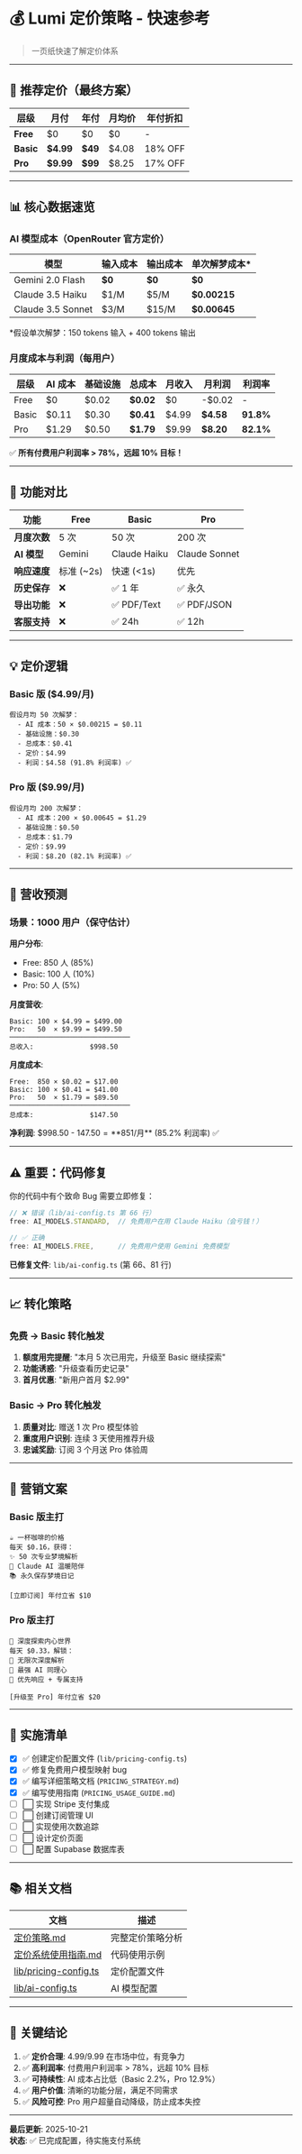 # 💰 Lumi 定价策略 - 快速参考

> 一页纸快速了解定价体系

---

## 🎯 推荐定价（最终方案）

| 层级 | 月付 | 年付 | 月均价 | 年付折扣 |
|------|------|------|--------|---------|
| **Free** | $0 | $0 | $0 | - |
| **Basic** | **$4.99** | **$49** | $4.08 | 18% OFF |
| **Pro** | **$9.99** | **$99** | $8.25 | 17% OFF |

---

## 📊 核心数据速览

### AI 模型成本（OpenRouter 官方定价）

| 模型 | 输入成本 | 输出成本 | 单次解梦成本* |
|------|---------|---------|-------------|
| Gemini 2.0 Flash | **$0** | **$0** | **$0** |
| Claude 3.5 Haiku | $1/M | $5/M | **$0.00215** |
| Claude 3.5 Sonnet | $3/M | $15/M | **$0.00645** |

*假设单次解梦：150 tokens 输入 + 400 tokens 输出

### 月度成本与利润（每用户）

| 层级 | AI 成本 | 基础设施 | 总成本 | 月收入 | 月利润 | 利润率 |
|------|--------|---------|-------|--------|--------|--------|
| Free | $0 | $0.02 | **$0.02** | $0 | -$0.02 | - |
| Basic | $0.11 | $0.30 | **$0.41** | $4.99 | **$4.58** | **91.8%** |
| Pro | $1.29 | $0.50 | **$1.79** | $9.99 | **$8.20** | **82.1%** |

✅ **所有付费用户利润率 > 78%，远超 10% 目标！**

---

## 🎁 功能对比

| 功能 | Free | Basic | Pro |
|------|------|-------|-----|
| **月度次数** | 5 次 | 50 次 | 200 次 |
| **AI 模型** | Gemini | Claude Haiku | Claude Sonnet |
| **响应速度** | 标准 (~2s) | 快速 (<1s) | 优先 |
| **历史保存** | ❌ | ✅ 1 年 | ✅ 永久 |
| **导出功能** | ❌ | ✅ PDF/Text | ✅ PDF/JSON |
| **客服支持** | ❌ | ✅ 24h | ✅ 12h |

---

## 💡 定价逻辑

### Basic 版 ($4.99/月)
```
假设月均 50 次解梦：
  - AI 成本：50 × $0.00215 = $0.11
  - 基础设施：$0.30
  - 总成本：$0.41
  - 定价：$4.99
  - 利润：$4.58 (91.8% 利润率) ✅
```

### Pro 版 ($9.99/月)
```
假设月均 200 次解梦：
  - AI 成本：200 × $0.00645 = $1.29
  - 基础设施：$0.50
  - 总成本：$1.79
  - 定价：$9.99
  - 利润：$8.20 (82.1% 利润率) ✅
```

---

## 🚀 营收预测

### 场景：1000 用户（保守估计）

**用户分布**:
- Free: 850 人 (85%)
- Basic: 100 人 (10%)
- Pro: 50 人 (5%)

**月度营收**:
```
Basic: 100 × $4.99 = $499.00
Pro:   50  × $9.99 = $499.50
──────────────────────────────
总收入:              $998.50
```

**月度成本**:
```
Free:  850 × $0.02 = $17.00
Basic: 100 × $0.41 = $41.00
Pro:   50  × $1.79 = $89.50
──────────────────────────────
总成本:              $147.50
```

**净利润**: $998.50 - $147.50 = **$851/月** (85.2% 利润率) ✅

---

## ⚠️ 重要：代码修复

你的代码中有个致命 Bug 需要立即修复：

```typescript
// ❌ 错误（lib/ai-config.ts 第 66 行）
free: AI_MODELS.STANDARD,  // 免费用户在用 Claude Haiku（会亏钱！）

// ✅ 正确
free: AI_MODELS.FREE,      // 免费用户使用 Gemini 免费模型
```

**已修复文件**: `lib/ai-config.ts` (第 66、81 行)

---

## 📈 转化策略

### 免费 → Basic 转化触发
1. **额度用完提醒**: "本月 5 次已用完，升级至 Basic 继续探索"
2. **功能诱惑**: "升级查看历史记录"
3. **首月优惠**: "新用户首月 $2.99"

### Basic → Pro 转化触发
1. **质量对比**: 赠送 1 次 Pro 模型体验
2. **重度用户识别**: 连续 3 天使用推荐升级
3. **忠诚奖励**: 订阅 3 个月送 Pro 体验周

---

## 🎨 营销文案

### Basic 版主打
```
☕ 一杯咖啡的价格
每天 $0.16，获得：
✨ 50 次专业梦境解析
🧠 Claude AI 温暖陪伴
📚 永久保存梦境日记

[立即订阅] 年付立省 $10
```

### Pro 版主打
```
🌙 深度探索内心世界
每天 $0.33，解锁：
🌟 无限次深度解析
💎 最强 AI 同理心
🚀 优先响应 + 专属支持

[升级至 Pro] 年付立省 $20
```

---

## 🔧 实施清单

- [x] ✅ 创建定价配置文件 (`lib/pricing-config.ts`)
- [x] ✅ 修复免费用户模型映射 bug
- [x] ✅ 编写详细策略文档 (`PRICING_STRATEGY.md`)
- [x] ✅ 编写使用指南 (`PRICING_USAGE_GUIDE.md`)
- [ ] ⬜ 实现 Stripe 支付集成
- [ ] ⬜ 创建订阅管理 UI
- [ ] ⬜ 实现使用次数追踪
- [ ] ⬜ 设计定价页面
- [ ] ⬜ 配置 Supabase 数据库表

---

## 📚 相关文档

| 文档 | 描述 |
|------|------|
| [定价策略.md](./定价策略.md) | 完整定价策略分析 |
| [定价系统使用指南.md](./定价系统使用指南.md) | 代码使用示例 |
| [lib/pricing-config.ts](../lib/pricing-config.ts) | 定价配置文件 |
| [lib/ai-config.ts](../lib/ai-config.ts) | AI 模型配置 |

---

## 🎯 关键结论

1. ✅ **定价合理**: $4.99/$9.99 在市场中位，有竞争力
2. ✅ **高利润率**: 付费用户利润率 > 78%，远超 10% 目标
3. ✅ **可持续性**: AI 成本占比低（Basic 2.2%，Pro 12.9%）
4. ✅ **用户价值**: 清晰的功能分层，满足不同需求
5. ✅ **风险可控**: Pro 用户超量自动降级，防止成本失控

---

**最后更新**: 2025-10-21  
**状态**: ✅ 已完成配置，待实施支付系统

